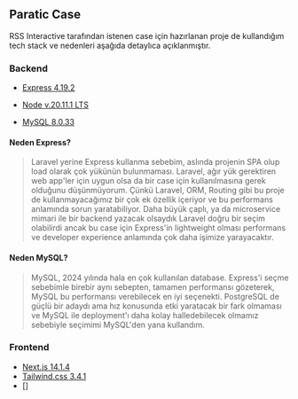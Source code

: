 ## Paratic Case

RSS Interactive tarafından istenen case için hazırlanan proje de kullandığım tech stack ve nedenleri aşağıda detaylıca açıklanmıştır.

### Backend

- [Express 4.19.2](https://www.npmjs.com/package/express)

- [Node v.20.11.1 LTS](https://nodejs.org/en)

- [MySQL 8.0.33](https://dev.mysql.com/doc/relnotes/mysql/8.0/en/news-8-0-33.html)

#### Neden Express?

> Laravel yerine Express kullanma sebebim, aslında projenin SPA olup load olarak çok yükünün bulunmaması. Laravel, ağır yük gerektiren web app'ler için uygun olsa da bir case için kullanılmasına gerek olduğunu düşünmüyorum. Çünkü Laravel, ORM, Routing gibi bu proje de kullanmayacağımız bir çok ek özellik içeriyor ve bu performans anlamında sorun yaratabiliyor. Daha büyük çaplı, ya da microservice mimari ile bir backend yazacak olsaydık Laravel doğru bir seçim olabilirdi ancak bu case için Express'in lightweight olması performans ve developer experience anlamında çok daha işimize yarayacaktır.

#### Neden MySQL?

> MySQL, 2024 yılında hala en çok kullanılan database. Express'i seçme sebebimle birebir aynı sebepten, tamamen performansı gözeterek, MySQL bu performansı verebilecek en iyi seçenekti. PostgreSQL de güçlü bir adaydı ama hız konusunda etki yaratacak bir fark olmaması ve MySQL ile deployment'ı daha kolay halledebilecek olmamız sebebiyle seçimimi MySQL'den yana kullandım.

### Frontend

- [Next.js 14.1.4](https://www.npmjs.com/package/next)
- [Tailwind.css 3.4.1](https://tailwindcss.com/)
- []
